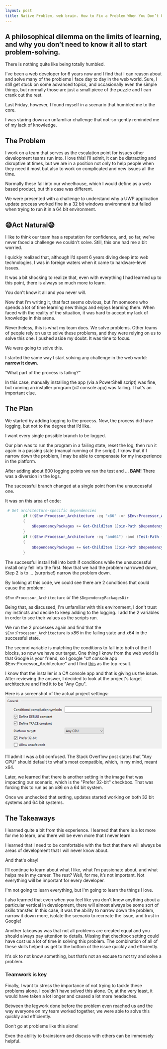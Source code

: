 ```yaml
---
layout: post
title: Native Problem, web brain. How to Fix a Problem When You Don’t Understand It's Core
---
```


## A philosophical dilemma on the limits of learning, and why you don’t need to know it all to start problem-solving.

There is nothing quite like being totally humbled.

I've been a web developer for 6 years now and I find that I can reason about and solve many of the problems I face day to day in the web world. Sure, I still get stuck on some advanced topics, and occasionally even the simple things, but normally those are just a small piece of the puzzle and I can crank out the rest.

Last Friday, however, I found myself in a scenario that humbled me to the core.

I was staring down an unfamiliar challenge that not-so-gently reminded me of my lack of knowledge.

## The Problem

I work on a team that serves as the escalation point for issues other development teams run into. I love this! I’ll admit, it can be distracting and disruptive at times, but we are in a position not only to help people when they need it most but also to work on complicated and new issues all the time.

Normally these fall into our wheelhouse, which I would define as a web based product, but this case was different.

We were presented with a challenge to understand why a UWP application update process worked fine in a 32 bit windows environment but failed when trying to run it in a 64 bit environment.

## 😅Act Natural😅

I like to think our team has a reputation for confidence, and, so far, we’ve never faced a challenge we couldn't solve. Still, this one had me a bit worried.

I quickly realized that, although I’d spent 6 years diving deep into web technologies, I was in foreign waters when it came to hardware-level issues.

It was a bit shocking to realize that, even with everything I had learned up to this point, there is always so much more to learn.

You don't know it all and you never will. 

Now that I’m writing it, that fact seems obvious, but I’m someone who spends a lot of time learning new things and enjoys learning them. When faced with the reality of the situation, it was hard to accept my lack of knowledge in this arena.
 
Nevertheless, this is what my team does. We solve problems. Other teams of people rely on us to solve these problems, and they were relying on us to solve this one. I pushed aside my doubt. It was time to focus.

We were going to solve this.

I started the same way I start solving any challenge in the web world: **narrow it down**.

“What part of the process is failing?”

In this case, manually installing the app (via a PowerShell script) was fine, but running an installer program (c# console app) was failing. That's an important clue.

## The Plan

We started by adding logging to the process. Now, the process did have logging, but not to the degree that I’d like.

I want every single possible branch to be logged.

Our plan was to run the program in a failing state, reset the log, then run it again in a passing state (manual running of the script). I know that if I narrow down the problem, I may be able to compensate for my inexperience in the platform.

After adding about 600 logging points we ran the test and ... **BAM!** There was a diversion in the logs.

The successful branch changed at a single point from the unsuccessful one.

It was on this area of code:

```powershell
 # Get architecture-specific dependencies
        if (($Env:Processor_Architecture -eq "x86" -or $Env:Processor_Architecture -eq "amd64") -and (Test-Path (Join-Path $DependencyPackagesDir "x86")))
        {
            $DependencyPackages += Get-ChildItem (Join-Path $DependencyPackagesDir "x86\*.appx") | Where-Object { $_.Mode -NotMatch "d" }
        }
        if (($Env:Processor_Architecture -eq "amd64") -and (Test-Path (Join-Path $DependencyPackagesDir "x64")))
        {
            $DependencyPackages += Get-ChildItem (Join-Path $DependencyPackagesDir "x64\*.appx") | Where-Object { $_.Mode -NotMatch "d" }
        }
```

The successful install fell into both if conditions while the unsuccessful install only fell into the first. Now that we had the problem narrowed down, Step 2 is to ... (surprise!) narrow the problem down.

By looking at this code, we could see there are 2 conditions that could cause the problem:

`$Env:Processor_Architecture` or the `$DependencyPackagesDir`

Being that, as discussed, I'm unfamiliar with this environment, I don't trust my instincts and decide to keep adding to the logging. I add the 2 variables in order to see their values as the scripts run.

We run the 2 processes again and find that the `$Env:Processor_Architecture` is x86 in the failing state and x64 in the successful state.

The second variable is matching the conditions to fall into both of the if blocks, so now we have our target. One thing I know from the web world is that Google is your friend, so I google "c# console app $Env:Processor_Architecture" and I find [this](https://stackoverflow.com/a/4152544/5997923) as the top result.

I know that the installer is a C# console app and that is giving us the issue. After reviewing the answer, I decided to look at the project's target architecture and find it to be "Any Cpu".

Here is a screenshot of the actual project settings:
![settings-image](/assets/project-settings.png)

I’ll admit I was a bit confused. The Stack Overflow post states that "Any CPU" should default to what's most compatible, which, in my mind, meant x64.

Later, we learned that there is another setting in the image that was impacting our scenario, which is the "Prefer 32-bit" checkbox. That was forcing this to run as an x86 on a 64 bit system.

Once we unchecked that setting, updates started working on both 32 bit systems and 64 bit systems.

## The Takeaways

I learned quite a bit from this experience. I learned that there is a lot more for me to learn, and there will be even more that I never learn.

I learned that I need to be comfortable with the fact that there will always be areas of development that I will never know about.

And that's okay!

I’ll continue to learn about what I like, what I’m passionate about, and what helps me in my career. The rest? Well, for me, it’s not important. Not everything will be important for every developer.

I'm not going to learn everything, but I'm going to learn the things I love.

I also learned that even when you feel like you don't know anything about a particular vertical in development, there will almost always be some sort of skills transfer. In this case, it was the ability to narrow down the problem, narrow it down more, isolate the scenario to recreate the issue, and trust in Google!

Another takeaway was that not all problems are created equal and you should always pay attention to details. Missing that checkbox setting could have cost us a lot of time in solving this problem. The combination of all of these skills helped us get to the bottom of the issue quickly and efficiently.

It's ok to not know something, but that’s not an excuse to not try and solve a problem.

### Teamwork is key
Finally, I want to stress the importance of not trying to tackle these problems alone. I couldn’t have solved this alone. Or, at the very least, it would have taken a lot longer and caused a lot more headaches.

Between the legwork done before the problem even reached us and the way everyone on my team worked together, we were able to solve this quickly and efficiently.

Don’t go at problems like this alone!

Even the ability to brainstorm and discuss with others can be immensely helpful.
